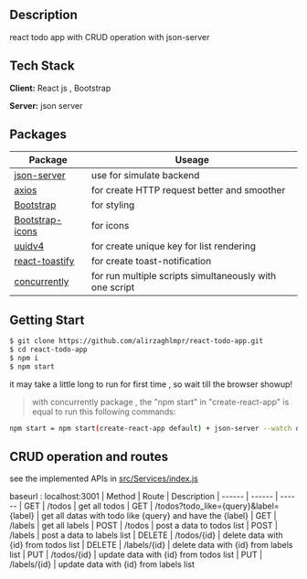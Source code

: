 ## Description
react todo app with CRUD operation with json-server





## Tech Stack
**Client:** React js , Bootstrap

**Server:** json server

## Packages
| Package | Useage |
| ------ | ------ |
| [json-server](https://github.com/typicode/json-server) | use for simulate backend |
| [axios](https://axios-http.com/) | for create HTTP request better and smoother |
| [Bootstrap](https://www.npmjs.com/package/bootstrap) | for styling |
| [Bootstrap-icons](https://icons.getbootstrap.com/) | for icons |
| [uuidv4](https://www.npmjs.com/package/uuidv4) | for create unique key for list rendering |
| [react-toastify](https://www.npmjs.com/package/react-toastify) | for create toast-notification |
| [concurrently](https://www.npmjs.com/package/concurrently) | for run multiple scripts simultaneously with one script |

## Getting Start
```sh
$ git clone https://github.com/alirzaghlmpr/react-todo-app.git
$ cd react-todo-app
$ npm i
$ npm start
```
it may take a little long to run for first time , so wait till the browser showup!

> with concurrently package , the "npm start" in "create-react-app" is equal to run this following commands:
```sh
npm start = npm start(create-react-app default) + json-server --watch db.json
```

## CRUD operation and routes

see the implemented APIs in [src/Services/index.js](https://github.com/alirzaghlmpr/react-todo-app/blob/master/src/Services/index.js)

baseurl : localhost:3001
| Method | Route | Description
| ------ | ------ | ------
| GET | /todos | get all todos
| GET | /todos?todo_like={query}&label={label} | get all datas with todo like {query} and have the {label}
| GET | /labels | get all labels
| POST | /todos | post a data to todos list
| POST | /labels | post a data to labels list
| DELETE | /todos/{id} | delete data with {id} from todos list
| DELETE | /labels/{id} | delete data with {id} from labels list
| PUT | /todos/{id} | update data with {id} from todos list
| PUT | /labels/{id} | update data with {id} from labels list
